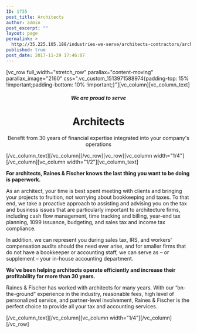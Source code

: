 ```yaml
---
ID: 1735
post_title: Architects
author: admin
post_excerpt: ""
layout: page
permalink: >
  http://35.225.105.188/industries-we-serve/architects-contractors/architects/
published: true
post_date: 2017-11-29 17:46:07
---
```

[vc_row full_width="stretch_row" parallax="content-moving" parallax_image="2160" css=".vc_custom_1513971588974{padding-top: 15% !important;padding-bottom: 10% !important;}"][vc_column][vc_column_text]
<h5 style="text-align: center;">We are proud to serve</h5>
<h1 style="text-align: center;">Architects</h1>
<p style="text-align: center;">Benefit from 30 years of financial expertise integrated into your company's operations</p>
[/vc_column_text][/vc_column][/vc_row][vc_row][vc_column width="1/4"][/vc_column][vc_column width="1/2"][vc_column_text]
<p style="font-weight: 400;"><b><strong>For architects, Raines &amp; Fischer knows the last thing you want to be doing is paperwork.
</strong></b></p>
<p style="font-weight: 400;">As an architect, your time is best spent meeting with clients and bringing your projects to fruition, not worrying about bookkeeping and taxes. To that end, we take a proactive approach to assisting and advising you on the tax and business issues that are particularly important to architecture firms, including cash flow management, time tracking and billing, year-end tax planning, 1099 issuance, budgeting, and sales tax and income tax compliance.</p>
<p style="font-weight: 400;">In addition, we can represent you during sales tax, IRS, and workers' compensation audits should the need ever arise, and for smaller firms that do not have a bookkeeper or accounting staff, we can serve as – or supplement – your in-house accounting department.</p>
<p style="font-weight: 400;"><b><strong>We've been helping architects operate efficiently and increase their profitability for more than 30 years.</strong></b></p>
<p style="font-weight: 400;">Raines &amp; Fischer has worked with architects for many years. With our “on-the-ground” experience in the industry, reasonable fees, high level of personalized service, and partner-level involvement, Raines &amp; Fischer is the perfect choice to provide all your tax and accounting services.</p>
[/vc_column_text][/vc_column][vc_column width="1/4"][/vc_column][/vc_row]